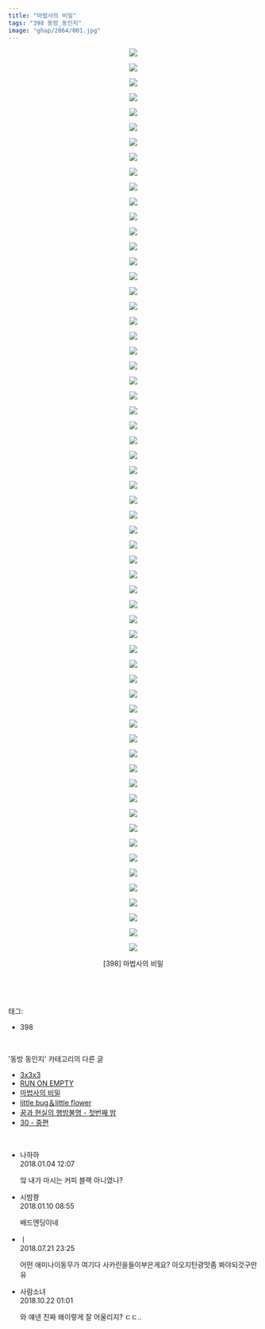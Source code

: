 ```yaml
---
title: "마법사의 비밀"
tags: "398 동방_동인지"
image: "ghap/2064/001.jpg"
---
```

<div class="article">
<p style="text-align: center; clear: none; float: none;"><img src="{{ site.nasurl }}/ghap/2064/001.jpg"/></p>
<p style="text-align: center; clear: none; float: none;"><img src="{{ site.nasurl }}/ghap/2064/002.jpg"/></p>
<p style="text-align: center; clear: none; float: none;"><img src="{{ site.nasurl }}/ghap/2064/003.jpg"/></p>
<p style="text-align: center; clear: none; float: none;"><img src="{{ site.nasurl }}/ghap/2064/004.jpg"/></p>
<p style="text-align: center; clear: none; float: none;"><img src="{{ site.nasurl }}/ghap/2064/005.jpg"/></p>
<p style="text-align: center; clear: none; float: none;"><img src="{{ site.nasurl }}/ghap/2064/006.jpg"/></p>
<p style="text-align: center; clear: none; float: none;"><img src="{{ site.nasurl }}/ghap/2064/007.jpg"/></p>
<p style="text-align: center; clear: none; float: none;"><img src="{{ site.nasurl }}/ghap/2064/008.jpg"/></p>
<p style="text-align: center; clear: none; float: none;"><img src="{{ site.nasurl }}/ghap/2064/009.jpg"/></p>
<p style="text-align: center; clear: none; float: none;"><img src="{{ site.nasurl }}/ghap/2064/010.jpg"/></p>
<p style="text-align: center; clear: none; float: none;"><img src="{{ site.nasurl }}/ghap/2064/011.jpg"/></p>
<p style="text-align: center; clear: none; float: none;"><img src="{{ site.nasurl }}/ghap/2064/012.jpg"/></p>
<p style="text-align: center; clear: none; float: none;"><img src="{{ site.nasurl }}/ghap/2064/013.jpg"/></p>
<p style="text-align: center; clear: none; float: none;"><img src="{{ site.nasurl }}/ghap/2064/014.jpg"/></p>
<p style="text-align: center; clear: none; float: none;"><img src="{{ site.nasurl }}/ghap/2064/015.jpg"/></p>
<p style="text-align: center; clear: none; float: none;"><img src="{{ site.nasurl }}/ghap/2064/016.jpg"/></p>
<p style="text-align: center; clear: none; float: none;"><img src="{{ site.nasurl }}/ghap/2064/017.jpg"/></p>
<p style="text-align: center; clear: none; float: none;"><img src="{{ site.nasurl }}/ghap/2064/018.jpg"/></p>
<p style="text-align: center; clear: none; float: none;"><img src="{{ site.nasurl }}/ghap/2064/019.jpg"/></p>
<p style="text-align: center; clear: none; float: none;"><img src="{{ site.nasurl }}/ghap/2064/020.jpg"/></p>
<p style="text-align: center; clear: none; float: none;"><img src="{{ site.nasurl }}/ghap/2064/021.jpg"/></p>
<p style="text-align: center; clear: none; float: none;"><img src="{{ site.nasurl }}/ghap/2064/022.jpg"/></p>
<p style="text-align: center; clear: none; float: none;"><img src="{{ site.nasurl }}/ghap/2064/023.jpg"/></p>
<p style="text-align: center; clear: none; float: none;"><img src="{{ site.nasurl }}/ghap/2064/024.jpg"/></p>
<p style="text-align: center; clear: none; float: none;"><img src="{{ site.nasurl }}/ghap/2064/025.jpg"/></p>
<p style="text-align: center; clear: none; float: none;"><img src="{{ site.nasurl }}/ghap/2064/026.jpg"/></p>
<p style="text-align: center; clear: none; float: none;"><img src="{{ site.nasurl }}/ghap/2064/027.jpg"/></p>
<p style="text-align: center; clear: none; float: none;"><img src="{{ site.nasurl }}/ghap/2064/028.jpg"/></p>
<p style="text-align: center; clear: none; float: none;"><img src="{{ site.nasurl }}/ghap/2064/029.jpg"/></p>
<p style="text-align: center; clear: none; float: none;"><img src="{{ site.nasurl }}/ghap/2064/030.jpg"/></p>
<p style="text-align: center; clear: none; float: none;"><img src="{{ site.nasurl }}/ghap/2064/031.jpg"/></p>
<p style="text-align: center; clear: none; float: none;"><img src="{{ site.nasurl }}/ghap/2064/032.jpg"/></p>
<p style="text-align: center; clear: none; float: none;"><img src="{{ site.nasurl }}/ghap/2064/033.jpg"/></p>
<p style="text-align: center; clear: none; float: none;"><img src="{{ site.nasurl }}/ghap/2064/034.jpg"/></p>
<p style="text-align: center; clear: none; float: none;"><img src="{{ site.nasurl }}/ghap/2064/035.jpg"/></p>
<p style="text-align: center; clear: none; float: none;"><img src="{{ site.nasurl }}/ghap/2064/036.jpg"/></p>
<p style="text-align: center; clear: none; float: none;"><img src="{{ site.nasurl }}/ghap/2064/037.jpg"/></p>
<p style="text-align: center; clear: none; float: none;"><img src="{{ site.nasurl }}/ghap/2064/038.jpg"/></p>
<p style="text-align: center; clear: none; float: none;"><img src="{{ site.nasurl }}/ghap/2064/039.jpg"/></p>
<p style="text-align: center; clear: none; float: none;"><img src="{{ site.nasurl }}/ghap/2064/040.jpg"/></p>
<p style="text-align: center; clear: none; float: none;"><img src="{{ site.nasurl }}/ghap/2064/041.jpg"/></p>
<p style="text-align: center; clear: none; float: none;"><img src="{{ site.nasurl }}/ghap/2064/042.jpg"/></p>
<p style="text-align: center; clear: none; float: none;"><img src="{{ site.nasurl }}/ghap/2064/043.jpg"/></p>
<p style="text-align: center; clear: none; float: none;"><img src="{{ site.nasurl }}/ghap/2064/044.jpg"/></p>
<p style="text-align: center; clear: none; float: none;"><img src="{{ site.nasurl }}/ghap/2064/045.jpg"/></p>
<p style="text-align: center; clear: none; float: none;"><img src="{{ site.nasurl }}/ghap/2064/046.jpg"/></p>
<p style="text-align: center; clear: none; float: none;"><img src="{{ site.nasurl }}/ghap/2064/047.jpg"/></p>
<p style="text-align: center; clear: none; float: none;"><img src="{{ site.nasurl }}/ghap/2064/048.jpg"/></p>
<p style="text-align: center; clear: none; float: none;"><img src="{{ site.nasurl }}/ghap/2064/049.jpg"/></p>
<p style="text-align: center; clear: none; float: none;"><img src="{{ site.nasurl }}/ghap/2064/050.jpg"/></p>
<p style="text-align: center; clear: none; float: none;"><img src="{{ site.nasurl }}/ghap/2064/051.jpg"/></p>
<p style="text-align: center; clear: none; float: none;"><img src="{{ site.nasurl }}/ghap/2064/052.jpg"/></p>
<p style="text-align: center; clear: none; float: none;"><img src="{{ site.nasurl }}/ghap/2064/053.jpg"/></p>
<p style="text-align: center; clear: none; float: none;"><img src="{{ site.nasurl }}/ghap/2064/054.jpg"/></p>
<p style="text-align: center; clear: none; float: none;"><img src="{{ site.nasurl }}/ghap/2064/055.jpg"/></p>
<p style="text-align: center; clear: none; float: none;"><img src="{{ site.nasurl }}/ghap/2064/056.jpg"/></p>
<p style="text-align: center; clear: none; float: none;"><img src="{{ site.nasurl }}/ghap/2064/057.jpg"/></p>
<p style="text-align: center; clear: none; float: none;"><img src="{{ site.nasurl }}/ghap/2064/058.jpg"/></p>
<p style="text-align: center; clear: none; float: none;"><img src="{{ site.nasurl }}/ghap/2064/059.jpg"/></p>
<p style="text-align: center; clear: none; float: none;"><img src="{{ site.nasurl }}/ghap/2064/060.jpg"/></p>
<p style="text-align: center; clear: none; float: none;"><img src="{{ site.nasurl }}/ghap/2064/061.jpg"/></p>
<p style="text-align: center; clear: none; float: none;">[398] 마법사의 비밀</p>
<p><br/></p>
</div><br/>
<div class="tagTrail">
<p>태그: </p>
<ul>
<li>398</li>
</ul>
</div><br/>
<div class="another">
<p>'동방 동인지' 카테고리의 다른 글</p>
<ul>
<li><a href="/2016-09-09-ghap_2067">3x3x3</a></li>
<li><a href="/2016-09-09-ghap_2066">RUN ON EMPTY</a></li>
<li><a href="/2016-09-09-ghap_2064">마법사의 비밀</a></li>
<li><a href="/2016-09-09-ghap_2063">little bug＆little flower</a></li>
<li><a href="/2016-09-09-ghap_2062">꿈과 현실의 행방불명 - 첫번째 밤</a></li>
<li><a href="/2016-09-08-ghap_2060">30 - 중편</a></li>
</ul>
</div><br/>
<div class="cb_module cb_fluid">
<div class="cb_wrt cb_profile">
<div class="comment">
<ul>
<li class="cb_thumb_off" id="comment15166239">
<div class="cb_comment_area">
<div class="cb_info_area">
<div class="cb_section">
<span class="cb_nick_name">나하하</span>
</div>
<div class="cb_section">
<span class="cb_date">2018.01.04 12:07 </span>
</div>
</div>
<div class="cb_dsc_comment">
<p class="cb_dsc">
											앜 내가 마시는 커피 블랙 아니였나?
										</p>
</div>
</div></li>
<li class="cb_thumb_off" id="comment15170858">
<div class="cb_comment_area">
<div class="cb_info_area">
<div class="cb_section">
<span class="cb_nick_name">시밤쾅</span>
</div>
<div class="cb_section">
<span class="cb_date">2018.01.10 08:55 </span>
</div>
</div>
<div class="cb_dsc_comment">
<p class="cb_dsc">
											배드엔딩이네 
										</p>
</div>
</div></li>
<li class="cb_thumb_off" id="comment15291413">
<div class="cb_comment_area">
<div class="cb_info_area">
<div class="cb_section">
<span class="cb_nick_name">ㅣ</span>
</div>
<div class="cb_section">
<span class="cb_date">2018.07.21 23:25 </span>
</div>
</div>
<div class="cb_dsc_comment">
<p class="cb_dsc">
											어떤 애미나이동무가 여기다 사카린을들이부은게요? 아오지탄광맛좀 봐야되것구만유
										</p>
</div>
</div></li>
<li class="cb_thumb_off" id="comment15359383">
<div class="cb_comment_area">
<div class="cb_info_area">
<div class="cb_section">
<span class="cb_nick_name">사람소녀</span>
</div>
<div class="cb_section">
<span class="cb_date">2018.10.22 01:01 </span>
</div>
</div>
<div class="cb_dsc_comment">
<p class="cb_dsc">
											와 얘넨 진짜 왜이렇게 잘 어울리지? ㄷㄷ..
										</p>
</div>
</div></li>
</ul>
</div>
</div><!-- commentList close -->
</div><br/>
